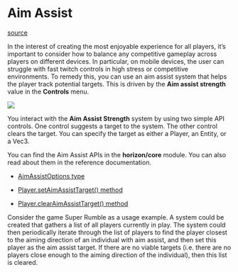 # Aim Assist

[source](https://developers.meta.com/horizon-worlds/learn/documentation/create-for-web-and-mobile/typescript-apis-for-mobile/aim-assist)

In the interest of creating the most enjoyable experience for all players, it’s important to consider how to balance any competitive gameplay across players on different devices. In particular, on mobile devices, the user can struggle with fast twitch controls in high stress or competitive environments. To remedy this, you can use an aim assist system that helps the player track potential targets. This is driven by the **Aim assist strength** value in the **Controls** menu.

![](https://scontent.flba1-1.fna.fbcdn.net/v/t39.2365-6/452917086_512500841287872_7558074563785786843_n.png?_nc_cat=109&ccb=1-7&_nc_sid=e280be&_nc_ohc=xf5g-yKojAYQ7kNvwFbXKF3&_nc_oc=Adk66aX6jhwf3V4hsH_RWmBDJKIPookzqpsqP08iz-kJKk-fLFci0LjAvrPdEojQKpw&_nc_zt=14&_nc_ht=scontent.flba1-1.fna&_nc_gid=yaZ1iOdwrYfXx33ojRJAVg&oh=00_AfTos7dNXXF443QUK-FjBD3c2VmFZ-lsPLtk1TU4Yvtonw&oe=689BABFE)

You interact with the **Aim Assist Strength** system by using two simple API controls. One control suggests a target to the system. The other control clears the target. You can specify the target as either a Player, an Entity, or a Vec3.

You can find the Aim Assist APIs in the **horizon/core** module. You can also read about them in the reference documentation.

*   [AimAssistOptions type](https://horizon.meta.com/resources/scripting-api/core.aimassistoptions.md/?api_version=2.0.0)

*   [Player.setAimAssistTarget() method](https://horizon.meta.com/resources/scripting-api/core.player.setaimassisttarget.md?api_version=2.0.0)

*   [Player.clearAimAssistTarget() method](https://horizon.meta.com/resources/scripting-api/core.player.clearaimassisttarget.md?api_version=2.0.0)

Consider the game Super Rumble as a usage example. A system could be created that gathers a list of all players currently in play. The system could then periodically iterate through the list of players to find the player closest to the aiming direction of an individual with aim assist, and then set this player as the aim assist target. If there are no viable targets (i.e. there are no players close enough to the aiming direction of the individual), then this list is cleared.

 

 

 

 

 

 

 

 

 

 

 

 

 

 

 

 

 

 

 

 

 

 

 

 

 

 

 

 

 

 

 

 

 

 

 

 

 

 

 

 

 

 

 

 

 

 

 

 